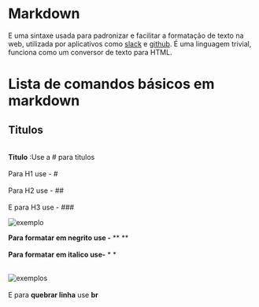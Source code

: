 # Markdown

E uma sintaxe usada para padronizar e facilitar a formatação de texto na web, utilizada por aplicativos como 
[slack](https://slack.com/intl/pt-br) e [github](https://github.com/). É uma linguagem trivial, funciona como um conversor de texto para HTML.

# Lista de comandos básicos em markdown

## Titulos
<br>**Titulo** :Use a #  para titulos </br>
<br>Para H1 use - #</br>
<br>Para H2 use - ## </br>
<br>E para H3 use - ### </br>

![exemplo](https://res.cloudinary.com/practicaldev/image/fetch/s--eN6qBw82--/c_limit%2Cf_auto%2Cfl_progressive%2Cq_auto%2Cw_880/https://miro.medium.com/max/1400/1%2AGmdBSicFuhO4eGnLVR4IFA.png)

**Para formatar em negrito use -** ** **<br></br>
**Para formatar em italico use-** * *
<br></br>

![exemplos](https://res.cloudinary.com/practicaldev/image/fetch/s--X2XkNgYM--/c_limit%2Cf_auto%2Cfl_progressive%2Cq_auto%2Cw_880/https://miro.medium.com/max/1400/1%2A5Lx9_j-lrN3m2EDOhUZq9Q.png)
 <br></br>
 E para **quebrar linha** use **br**

